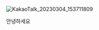 ![KakaoTalk_20230304_153711809](https://github.com/mikamana/mikamana/assets/123240021/4fb1d176-77da-4abf-87ed-3069f6e227af)


<!--
**mikamana/mikamana** is a ✨ _special_ ✨ repository because its `README.md` (this file) appears on your GitHub profile.

Here are some ideas to get you started:

- 🔭 I’m currently working on ...
- 🌱 I’m currently learning ...
- 👯 I’m looking to collaborate on ...
- 🤔 I’m looking for help with ...
- 💬 Ask me about ...
- 📫 How to reach me: ...
- 😄 Pronouns: ...
- ⚡ Fun fact: ...
-->

<p> 안녕하세요 </p>
